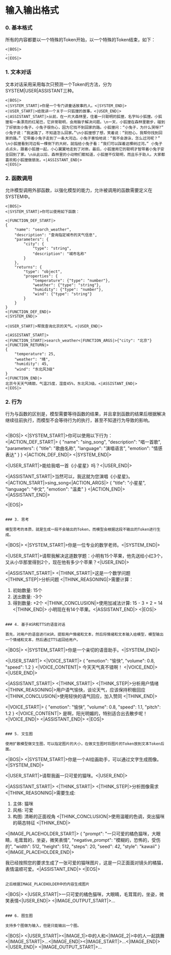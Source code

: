 输入输出格式
====

### 0. 基本格式

所有的内容都要以一个特殊的Token开始，以一个特殊的Token结束，如下：

```
<|BOS|>
...
<|EOS|>
```

### 1. 文本对话

文本对话采用采用每次只预测一个Token的方法，分为SYSTEM|USER|ASSISTANT三种。

```
<|BOS|>
<|SYSTEM_START|>你是一个专门讲童话故事的人。<|SYSTEM_END|>
<|USER_START|>给我讲一个关于一只狐狸的故事。<|USER_END|>
<|ASSISTANT_START|>从前，在一片大森林里，住着一只聪明的狐狸，名字叫小狐狸。小狐狸有一条漂亮的红尾巴，它非常聪明，会用脑子解决问题。\n一天，小狐狸在森林里散步，碰到了好朋友小兔子。小兔子很伤心，因为它找不到回家的路。小狐狸问：“小兔子，为什么哭呀?” 小兔子说：“我迷路了，不知道怎么回家。”\n小狐狸想了想，笑着说：“别担心，我帮你找到回家的路。” 它带着小兔子走到了一条大河边。小兔子害怕地说：“我不会游泳，怎么过河呢？” \n小狐狸看到河边有一棵倒下的大树，就指给小兔子看：“我们可以踩着这棵树过河。” 小兔子点点头，跟着小狐狸一起，小心翼翼地走到了对岸。最后，小狐狸用它的聪明才智带着小兔子安全回到了家。\n从此以后，森林里的小动物们都知道，小狐狸不仅聪明，而且乐于助人。大家都喜欢和小狐狸做朋友。<|ASSISTANT_END|>
<|EOS|>
```

### 2. 函数调用

允许模型调用外部函数，以强化模型的能力，允许被调用的函数需要定义在SYSTEM中。

```
<|BOS|>
<|SYSTEM_START|>你可以使用如下函数：

<|FUNCTION_DEF_START|>
{
    "name": "search_weather",
    "description": "查询指定城市的天气信息",
    "parameters": {
        "city": {
            "type": "string",
            "description": "城市名称"
        }
    },
    "returns": {
        "type": "object",
        "properties": {
            "temperature": {"type": "number"},
            "weather": {"type": "string"},
            "humidity": {"type": "number"},
            "wind": {"type": "string"}
        }
    }
}
<|FUNCTION_DEF_END|>
<|SYSTEM_END|>

<|USER_START|>帮我查询北京的天气。<|USER_END|>

<|ASSISTANT_START|>
<|FUNCTION_START|>search_weather<|FUNCTION_ARGS|>{"city": "北京"}<|FUNCTION_RETURN|>
{
    "temperature": 25,
    "weather": "晴",
    "humidity": 45,
    "wind": "东北风3级"
}
<|FUNCTION_END|>
北京今天天气晴朗，气温25度，湿度45%，东北风3级。<|ASSISTANT_END|>
<|EOS|>
```

### 2. 行为

行为与函数的区别是，模型需要等待函数的结果，并且拿到函数的结果后根据解决继续往前执行，而模型不会等待行为的执行，甚至不知道行为导致的影响。

```
```
<|BOS|>
<|SYSTEM_START|>你可以使用以下行为：
<|ACTION_DEF_START|>
{
    "name": "sing_song",
    "description": "唱一首歌",
    "parameters": {
        "title": "歌曲名称",
        "language": "演唱语言",
        "emotion": "情感表达"
    }
}
<|ACTION_DEF_END|>
<|SYSTEM_END|>

<|USER_START|>能给我唱一首《小星星》吗？<|USER_END|>

<|ASSISTANT_START|>当然可以，我这就为您演唱《小星星》。
<|ACTION_START|>sing_song<|ACTION_ARGS|>
{
    "title": "小星星",
    "language": "中文",
    "emotion": "温柔"
}
<|ACTION_END|>
<|ASSISTANT_END|>

<|EOS|>
```

### 3. 思考

模型思考的本质，就是生成一段不会输出的Token，而模型会根据这段不输出的Token进行生成。

```
<|BOS|>
<|SYSTEM_START|>你是一位专业的数学老师。<|SYSTEM_END|>

<|USER_START|>请帮我解决这道数学题：小明有15个苹果，他先送给小红3个，又从小华那里得到2个，现在他有多少个苹果？<|USER_END|>

<|ASSISTANT_START|>
<|THINK_START|>这是一个数学问题
<|THINK_STEP|>分析问题
<|THINK_REASONING|>需要计算：
1. 初始数量: 15个
2. 送出数量: -3个
3. 得到数量: +2个
<|THINK_CONCLUSION|>使用加减法计算: 15 - 3 + 2 = 14
<|THINK_END|>
小明现在有14个苹果。<|ASSISTANT_END|>
<|EOS|>
```

### 4. 基于ASR和TTS的语音对话

首先，对用户的语音进行ASR，提取用户情绪和文本，然后将情绪和文本输入给模型，模型输出一个情绪和文本，然后通过TTS返回给用户。

```
<|BOS|>
<|SYSTEM_START|>你是一个亲切的语音助手。<|SYSTEM_END|>

<|USER_START|>
<|VOICE_START|>
{
    "emotion": "愉快",
    "volume": 0.8,
    "speed": 1.2
}
<|VOICE_CONTENT|>
今天天气真不错啊！
<|VOICE_END|>
<|USER_END|>

<|ASSISTANT_START|>
<|THINK_START|>
<|THINK_STEP|>分析用户情绪
<|THINK_REASONING|>用户语气愉快，谈论天气，应该保持积极回应
<|THINK_CONCLUSION|>使用轻快的语气回应，加入赞同
<|THINK_END|>

<|VOICE_START|>
{
    "emotion": "愉快",
    "volume": 0.8,
    "speed": 1.1,
    "pitch": 1.2
}
<|VOICE_CONTENT|>
是啊，阳光明媚的，特别适合出去散步呢！
<|VOICE_END|>
<|ASSISTANT_END|>
<|EOS|>
```

### 5. 文生图

使用扩散模型做文生图，可以指定图片的大小，在做文生图时将图片的Token放到文本Token后面。

```
<|BOS|>
<|SYSTEM_START|>你是一个AI绘画助手，可以通过文字生成图像。<|SYSTEM_END|>

<|USER_START|>请帮我画一只可爱的猫咪。<|USER_END|>

<|ASSISTANT_START|>
<|THINK_START|>
<|THINK_STEP|>分析图像需求
<|THINK_REASONING|>需要生成:
1. 主体: 猫咪
2. 风格: 可爱
3. 构图: 清晰的正面视角
<|THINK_CONCLUSION|>使用温暖的色调，突出猫咪的萌态特征
<|THINK_END|>

<|IMAGE_PLACEHOLDER_START|>
{
    "prompt": "一只可爱的橘色猫咪，大眼睛，毛茸茸的，坐姿，微笑表情",
    "negative_prompt": "模糊的，恐怖的，受伤的",
    "width": 512,
    "height": 512,
    "steps": 20,
    "seed": 42,
    "style": "kawaii"
}
<|IMAGE_PLACEHOLDER_END|>

我已经按照您的要求生成了一张可爱的猫咪图片，这是一只正面面对镜头的橘猫，表情温顺可爱。<|ASSISTANT_END|>
<|EOS|>
```

之后根据IMAGE_PLACEHOLDER中的内容生成图片

```
<|BOS|>
<|USER_START|>一只可爱的橘色猫咪，大眼睛，毛茸茸的，坐姿，微笑表情<|USER_END|>
<|IMAGE_OUTPUT_START|>...
```

### 6. 图生图

支持多个图做为输入，但是只能输出一个图。

```
<|BOS|>
<|USER_START|><|IMAGE_1|>中的人和<|IMAGE_2|>中的人一起跳舞<|IMAGE_START|>...<|IMAGE_END|><|IMAGE_START|>...<|IMAGE_END|><|USER_END|>
<|IMAGE_OUTPUT_START|>...
```